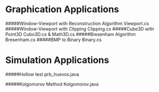 Graphication Applications
===========

#####Window-Viewport with Reconstruction Algorithm
Viewport.cs
#####Window-Viewport with Clipping
Clipping.cs
#####Cube3D with Point3D
Cubo3D.cs & Math3D.cs
#####Bresenham Algorithm
Bresenham.cs
#####BMP to Binary
Binary.cs


Simulation Applications
===========

#####Hollow test
prb_huevos.java

#####Kolgomorov Method
Kolgomorov.java
